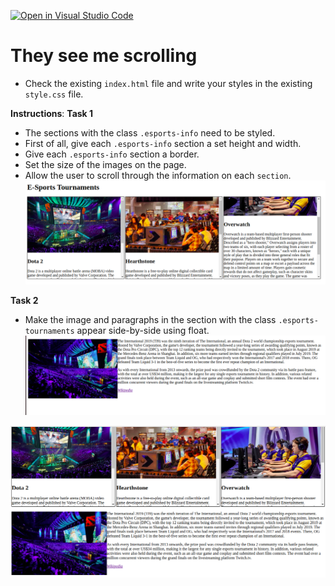 [![Open in Visual Studio Code](https://classroom.github.com/assets/open-in-vscode-c66648af7eb3fe8bc4f294546bfd86ef473780cde1dea487d3c4ff354943c9ae.svg)](https://classroom.github.com/online_ide?assignment_repo_id=9686000&assignment_repo_type=AssignmentRepo)
# They see me scrolling
* Check the existing `index.html` file and write your styles in the existing `style.css` file.

**Instructions**: 
**Task 1**
* The sections with the class `.esports-info` need to be styled. 
* First of all, give each `.esports-info` section a set height and width.
* Give each `.esports-info` section a border. 
* Set the size of the images on the page. 
* Allow the user to scroll through the information on each `section`.
![reference-task1](/images/reference-task1.png)

**Task 2**
* Make the image and paragraphs in the section with the class `.esports-tournaments` appear side-by-side using float. 
![reference-task2](/images/reference-task2.png)

![reference-task](/images/reference.png)